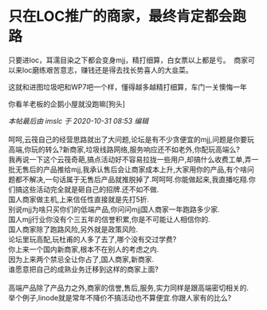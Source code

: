 # 只在LOC推广的商家，最终肯定都会跑路


只要进loc，耳濡目染之下都会变身mjj，精打细算，白女票以上都是亏。&nbsp;&nbsp;商家可以来loc磨练艰苦意志，赚钱还是得去找长势喜人的大韭菜。

这就和进图垃圾吧和WP7吧一个样，懂得越多越精打细算，车门一关懊悔一年<img id="aimg_IsXX8" onclick="zoom(this, this.src, 0, 0, 0)" class="zoom" src="https://cdn.jsdelivr.net/gh/hishis/forum-master/public/images/patch.gif" onmouseover="img_onmouseoverfunc(this)" onload="thumbImg(this)" border="0" alt="" />

你看羊老板的企鹅小屋就没跑嘛[狗头]

<i class="pstatus"> 本帖最后由 imslc 于 2020-10-31 08:53 编辑 </i><br />
<br />
呵呵,云筏自己的经营思路就出了大问题,论坛是有不少贪便宜的mjj,问题是你要玩高端,你玩的转么?新商家,垃圾线路网络,服务响应还不如老外,你配玩高端么?<br />
我再说一下这个云筏奇葩,搞点活动好不容易拉拢一些用户,却搞什么收费工单,弄一批无售后的产品推给mjj,我承认售后会让商家成本上升,大家用你的产品,有个啥问题都不解决,一句话属于无售后产品就推脱掉了.呵呵呵.你能做起来,我直播吃翔.你们搞这些活动完全就是砸自己的招牌.还不如不做.<br />
国人商家做主机,上来信任性直接就是先打5折.<br />
别说mjj为啥只买你们的低端产品,你问问mjj国人商家一年跑路多少家.<br />
国人mjj行业你没有个三五年的信誉积累,你是不可能让人相信你的.<br />
国人商家除了跑路风险,另外就是政策风险.<br />
论坛里玩高配,玩杜甫的人多了去了,哪个没有交过学费?<br />
你上来一个国内新商家,根本不在别人的考虑之内.<br />
因为上来两个禁忌全让你占了,国人商家,新商家.<br />
谁愿意把自己的成熟业务迁移到这样的商家上面?<br />
<br />
高端产品除了产品力之外,商家的信誉,售后,服务,实力同样是跟高端密切相关的.<br />
举个例子,linode就是常年不降价不搞活动也不算便宜.你跟人家有的比么?<br />

